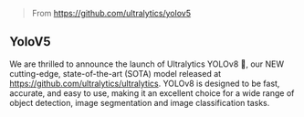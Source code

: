 > From https://github.com/ultralytics/yolov5

## YoloV5

We are thrilled to announce the launch of Ultralytics YOLOv8 🚀, our NEW cutting-edge, state-of-the-art (SOTA) model released at https://github.com/ultralytics/ultralytics. YOLOv8 is designed to be fast, accurate, and easy to use, making it an excellent choice for a wide range of object detection, image segmentation and image classification tasks.

